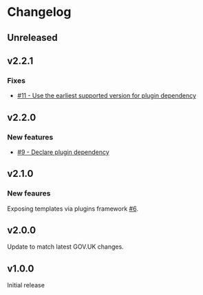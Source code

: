 # Changelog

## Unreleased

## v2.2.1

### Fixes

- [#11 - Use the earliest supported version for plugin dependency](https://github.com/alphagov/govuk-prototype-kit-step-by-step/pull/11)

## v2.2.0

### New features

- [#9 - Declare plugin dependency](https://github.com/alphagov/govuk-prototype-kit-step-by-step/pull/9)

## v2.1.0

### New feaures

Exposing templates via plugins framework [#6](https://github.com/alphagov/govuk-prototype-kit-step-by-step/pull/6).

## v2.0.0

Update to match latest GOV.UK changes.

## v1.0.0

Initial release
